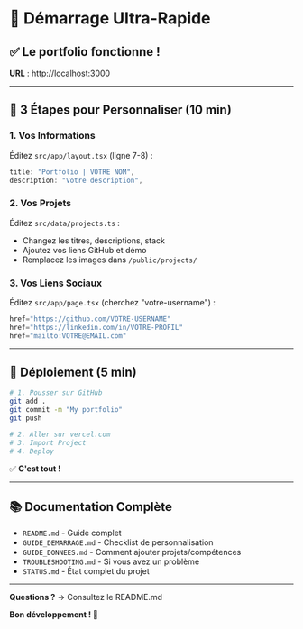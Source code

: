 # 🎯 Démarrage Ultra-Rapide

## ✅ Le portfolio fonctionne !

**URL** : http://localhost:3000

---

## 📝 3 Étapes pour Personnaliser (10 min)

### 1. Vos Informations
Éditez `src/app/layout.tsx` (ligne 7-8) :
```typescript
title: "Portfolio | VOTRE NOM",
description: "Votre description",
```

### 2. Vos Projets
Éditez `src/data/projects.ts` :
- Changez les titres, descriptions, stack
- Ajoutez vos liens GitHub et démo
- Remplacez les images dans `/public/projects/`

### 3. Vos Liens Sociaux
Éditez `src/app/page.tsx` (cherchez "votre-username") :
```typescript
href="https://github.com/VOTRE-USERNAME"
href="https://linkedin.com/in/VOTRE-PROFIL"
href="mailto:VOTRE@EMAIL.com"
```

---

## 🚀 Déploiement (5 min)

```bash
# 1. Pousser sur GitHub
git add .
git commit -m "My portfolio"
git push

# 2. Aller sur vercel.com
# 3. Import Project
# 4. Deploy
```

✅ **C'est tout !**

---

## 📚 Documentation Complète

- `README.md` - Guide complet
- `GUIDE_DEMARRAGE.md` - Checklist de personnalisation
- `GUIDE_DONNEES.md` - Comment ajouter projets/compétences
- `TROUBLESHOOTING.md` - Si vous avez un problème
- `STATUS.md` - État complet du projet

---

**Questions ?** → Consultez le README.md

**Bon développement ! 🚀**

